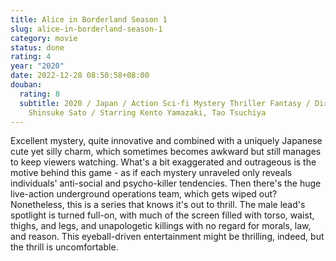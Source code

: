 ```yaml
---
title: Alice in Borderland Season 1
slug: alice-in-borderland-season-1
category: movie
status: done
rating: 4
year: "2020"
date: 2022-12-28 08:50:58+08:00
douban:
  rating: 8
  subtitle: 2020 / Japan / Action Sci-fi Mystery Thriller Fantasy / Directed by
    Shinsuke Sato / Starring Kento Yamazaki, Tao Tsuchiya
---
```


Excellent mystery, quite innovative and combined with a uniquely Japanese cute yet silly charm, which sometimes becomes awkward but still manages to keep viewers watching. What's a bit exaggerated and outrageous is the motive behind this game - as if each mystery unraveled only reveals individuals' anti-social and psycho-killer tendencies. Then there's the huge live-action underground operations team, which gets wiped out? Nonetheless, this is a series that knows it's out to thrill. The male lead's spotlight is turned full-on, with much of the screen filled with torso, waist, thighs, and legs, and unapologetic killings with no regard for morals, law, and reason. This eyeball-driven entertainment might be thrilling, indeed, but the thrill is uncomfortable.
